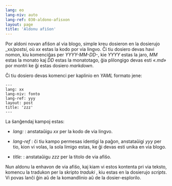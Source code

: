 ```yaml
---
lang: eo
lang-niv: auto
lang-ref: 030-aldono-afisxon
layout: page
title: 'Aldonu afiŝon'
---
```



Por aldoni novan afiŝon al via blogo, simple kreu dosieron en la dosierujo _xx/_postsi_, où _xx_ estas la kodo por via lingvo. Ĉi tiu dosiero devas havi nomon, kiu komenciĝas per _YYYY-MM-DD-_, kie _YYYY_ estas la jaro, _MM_ estas la monato kaj _DD_ estas la monatotago, ĝia plilongigo devas esti _«.md»_ por montri ke ĝi estas dosiero _markdown_.

Ĉi tiu dosiero devas komenci per kaplinio en _YAML_ formato jene:

```
---
lang: xx
lang-niv: fonto
lang-ref: yyy
layout: post
title: 'zzz'
---
```

La ŝanĝendaj kampoj estas:

* _lang:_ : anstataŭigu _xx_ per la kodo de via lingvo.

* _lang-ref_ : ĉi tiu kampo permesas identigi la paĝon, anstataŭigi _yyy_ per tio, kion vi volas, la sola limigo estas, ke ĝi devas esti unika en via blogo.

* _title:_ : anstataŭigu _zzz_ per la titolo de via afiŝo.


Nun aldonu la enhavon de via afiŝo, kaj kiam vi estos kontenta pri via teksto, komencu la tradukon per la skripto _traduki_ , kiu estas en la dosierujo _scripts_. Vi povas lanĉi ĝin aŭ de la komandlinio aŭ de la dosier-esplorilo.
